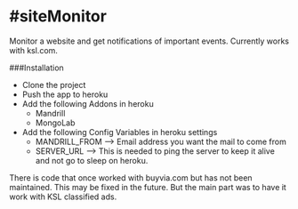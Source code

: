 #siteMonitor
===========

Monitor a website and get notifications of important events.  Currently works with ksl.com.

###Installation

* Clone the project
* Push the app to heroku
* Add the following Addons in heroku
    * Mandrill
    * MongoLab
* Add the following Config Variables in heroku settings
    * MANDRILL_FROM  --> Email address you want the mail to come from
    * SERVER_URL  --> This is needed to ping the server to keep it alive and not go to sleep on heroku.


There is code that once worked with buyvia.com but has not been maintained.  This may be fixed in the future.
But the main part was to have it work with KSL classified ads.